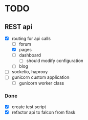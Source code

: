 # TODO

## REST api

- [x] routing for api calls
  - [ ] forum
  - [x] pages
  - [ ] dashboard
    - [ ] should modify configuration
  - [ ] blog
- [ ] socketio, haproxy
- [ ] gunicorn custom application
  - [ ] gunicorn worker class

### Done
- [x] create test script
- [x] refactor api to falcon from flask

